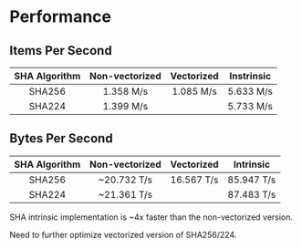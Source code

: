 # Performance

## Items Per Second

| SHA Algorithm | Non-vectorized | Vectorized | Instrinsic |
| :-----------: | :------------: | :--------: | :--------: |
|    SHA256     |   1.358 M/s    | 1.085 M/s  | 5.633 M/s  |
|    SHA224     |   1.399 M/s    |            | 5.733 M/s  |

## Bytes Per Second

| SHA Algorithm | Non-vectorized | Vectorized | Intrinsic  |
| :-----------: | :------------: | :--------: | :--------: |
|    SHA256     |  ~20.732 T/s   | 16.567 T/s | 85.947 T/s |
|    SHA224     |  ~21.361 T/s   |            | 87.483 T/s |

SHA intrinsic implementation is ~4x faster than the non-vectorized version.

Need to further optimize vectorized version of SHA256/224.